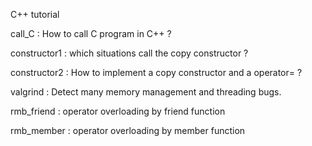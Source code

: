 C++ tutorial

call_C : How to call C program in C++ ?

constructor1 : which situations call the copy constructor ?

constructor2 : How to implement a copy constructor and a operator= ?

valgrind : Detect many memory management and threading bugs.

rmb_friend : operator overloading by friend function

rmb_member : operator overloading by member function
